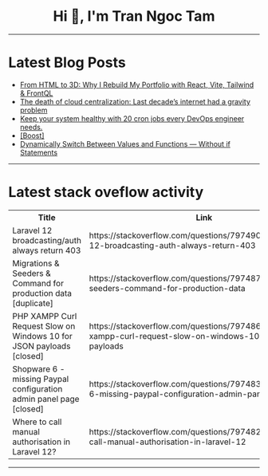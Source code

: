 <h1 align="center">Hi 👋, I'm Tran Ngoc Tam</h1>

---

# Latest Blog Posts 
<!-- BLOG-POST-LIST:START -->
- [From HTML to 3D: Why I Rebuild My Portfolio with React, Vite, Tailwind &amp; FrontQL](https://dev.to/rtnjt_bot/from-html-to-3d-why-i-rebuild-my-portfolio-with-react-vite-tailwind-frontql-a4m)
- [The death of cloud centralization: Last decade’s internet had a gravity problem](https://dev.to/dev_tips/the-death-of-cloud-centralization-last-decades-internet-had-a-gravity-problem-28pf)
- [Keep your system healthy with 20 cron jobs every DevOps engineer needs.](https://dev.to/dev_tips/keep-your-system-healthy-with-20-cron-jobs-every-devops-engineer-needs-5ec)
- [[Boost]](https://dev.to/developia/-3hbl)
- [Dynamically Switch Between Values and Functions — Without if Statements](https://dev.to/tsuruko12/dynamically-switch-between-values-and-functions-without-if-statements-7m9)
<!-- BLOG-POST-LIST:END -->

---

# Latest stack oveflow activity
<table>
  <tr><th>Title</th><th>Link</th></tr>
  <!-- STACKOVERFLOW:START --><tr><td>Laravel 12 broadcasting/auth always return 403</td><td>https://stackoverflow.com/questions/79749048/laravel-12-broadcasting-auth-always-return-403</td></tr><tr><td>Migrations &amp; Seeders &amp; Command for production data [duplicate]</td><td>https://stackoverflow.com/questions/79748729/migrations-seeders-command-for-production-data</td></tr><tr><td>PHP XAMPP Curl Request Slow on Windows 10 for JSON payloads [closed]</td><td>https://stackoverflow.com/questions/79748601/php-xampp-curl-request-slow-on-windows-10-for-json-payloads</td></tr><tr><td>Shopware 6 - missing Paypal configuration admin panel page [closed]</td><td>https://stackoverflow.com/questions/79748392/shopware-6-missing-paypal-configuration-admin-panel-page</td></tr><tr><td>Where to call manual authorisation in Laravel 12?</td><td>https://stackoverflow.com/questions/79748228/where-to-call-manual-authorisation-in-laravel-12</td></tr><!-- STACKOVERFLOW:END -->
</table>

---


